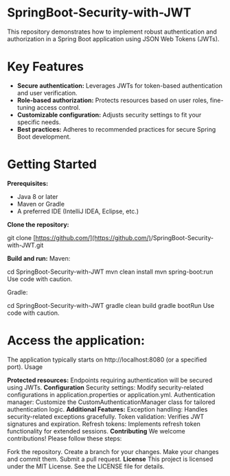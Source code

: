 # SpringBoot-Security-with-JWT

This repository demonstrates how to implement robust authentication and authorization in a Spring Boot application using JSON Web Tokens (JWTs).

# Key Features

- **Secure authentication:** Leverages JWTs for token-based authentication and user verification.
- **Role-based authorization:** Protects resources based on user roles, fine-tuning access control.
- **Customizable configuration:** Adjusts security settings to fit your specific needs.
- **Best practices:** Adheres to recommended practices for secure Spring Boot development.

# Getting Started

 **Prerequisites:**
   - Java 8 or later
   - Maven or Gradle
   - A preferred IDE (IntelliJ IDEA, Eclipse, etc.)

 **Clone the repository:**

   git clone [https://github.com/](https://github.com/)<your-username>/SpringBoot-Security-with-JWT.git

**Build and run:**
Maven:

cd SpringBoot-Security-with-JWT
mvn clean install
mvn spring-boot:run
Use code with caution. 

Gradle:

cd SpringBoot-Security-with-JWT
gradle clean build
gradle bootRun
Use code with caution. 

# Access the application:
The application typically starts on http://localhost:8080 (or a specified port).
Usage

**Protected resources:**
Endpoints requiring authentication will be secured using JWTs.
**Configuration**
Security settings: Modify security-related configurations in application.properties or application.yml.
Authentication manager: Customize the CustomAuthenticationManager class for tailored authentication logic.
**Additional Features:**
Exception handling: Handles security-related exceptions gracefully.
Token validation: Verifies JWT signatures and expiration.
Refresh tokens: Implements refresh token functionality for extended sessions.
**Contributing**
We welcome contributions! Please follow these steps:

Fork the repository.
Create a branch for your changes.
Make your changes and commit them.
Submit a pull request.
**License**
This project is licensed under the MIT License. See the LICENSE file for details.
